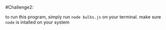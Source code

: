 #Challenge2: 

to run this program, simply run ```node bulbs.js``` on your terminal. make sure ```node``` is intalled on your system
